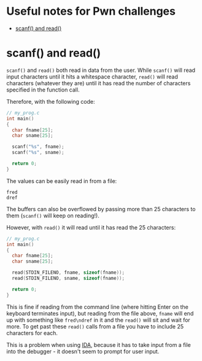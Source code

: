 # Useful notes for Pwn challenges

- [scanf() and read()](#scanf-and-read)

# scanf() and read()
`scanf()` and `read()` both read in data from the user. While `scanf()` will read input characters until it hits a whitespace character, `read()` will read characters (whatever they are) until it has read the number of characters specified in the function call.

Therefore, with the following code:
```c
// my_prog.c
int main()
{
  char fname[25];
  char sname[25];

  scanf("%s", fname);
  scanf("%s", sname);

  return 0;
}
```
The values can be easily read in from a file:
```
fred
dref
```
The buffers can also be overflowed by passing more than 25 characters to them (`scanf()` will keep on reading!).

However, with `read()` it will read until it has read the 25 characters:
```c
// my_prog.c
int main()
{
  char fname[25];
  char sname[25];

  read(STDIN_FILENO, fname, sizeof(fname));
  read(STDIN_FILENO, sname, sizeof(fname));

  return 0;
}
```
This is fine if reading from the command line (where hitting Enter on the keyboard terminates input), but reading from the file above, `fname` will end up with something like `fred\ndref` in it and the `read()` will sit and wait for more. To get past these `read()` calls from a file you have to include 25 characters for each.

This is a problem when using [IDA](ida.md), because it has to take input from a file into the debugger - it doesn't seem to prompt for user input. 
